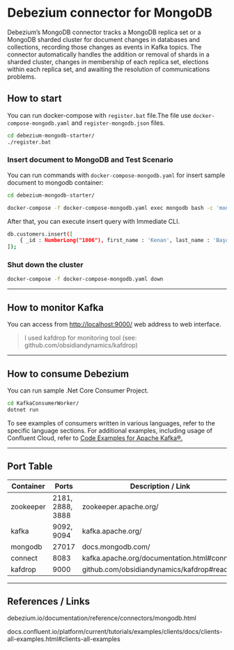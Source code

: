 # Debezium connector for MongoDB

Debezium’s MongoDB connector tracks a MongoDB replica set or a MongoDB sharded cluster for document changes in databases and collections, recording those changes as events in Kafka topics. The connector automatically handles the addition or removal of shards in a sharded cluster, changes in membership of each replica set, elections within each replica set, and awaiting the resolution of communications problems.

## How to start

You can run docker-compose with `register.bat` file.The file use `docker-compose-mongodb.yaml` and `register-mongodb.json` files.

```sh
cd debezium-mongodb-starter/
./register.bat
```

### Insert document to MongoDB and Test Scenario

You can run commands with `docker-compose-mongodb.yaml` for insert sample document to mongodb container:

```sh
cd debezium-mongodb-starter/

docker-compose -f docker-compose-mongodb.yaml exec mongodb bash -c 'mongo -u debezium -p dbz --authenticationDatabase admin inventory'
```

After that, you can execute insert query with Immediate CLI.

```sh
db.customers.insert([
    { _id : NumberLong("1006"), first_name : 'Kenan', last_name : 'Başdemir', email : 'test@', unique_id : UUID() }
]);
```

### Shut down the cluster

```sh
docker-compose -f docker-compose-mongodb.yaml down
```

---

## How to monitor Kafka

You can access from <http://localhost:9000/> web address to web interface.

> I used kafdrop for monitoring tool (see: github.com/obsidiandynamics/kafdrop)

---

## How to consume Debezium

You can run sample .Net Core Consumer Project.

```sh
cd KafkaConsumerWorker/
dotnet run
```

To see examples of consumers written in various languages, refer to the specific language sections. For additional examples, including usage of Confluent Cloud, refer to [Code Examples for Apache Kafka®.](https://docs.confluent.io/platform/current/tutorials/examples/clients/docs/clients-all-examples.html#clients-all-examples)

---

## Port Table

Container | Ports            | Description / Link |
----------|------------------|-------------|
zookeeper | 2181, 2888, 3888 | zookeeper.apache.org/
kafka     | 9092, 9094       | kafka.apache.org/
mongodb   | 27017            | docs.mongodb.com/
connect   | 8083             | kafka.apache.org/documentation.html#connect
kafdrop   | 9000             | github.com/obsidiandynamics/kafdrop#readme

---

## References / Links

debezium.io/documentation/reference/connectors/mongodb.html

docs.confluent.io/platform/current/tutorials/examples/clients/docs/clients-all-examples.html#clients-all-examples